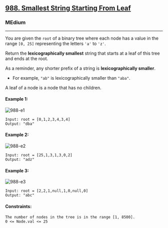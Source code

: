 [988. Smallest String Starting From Leaf]( )
---------------------------------------------------------------------------------------------------------------------------------------------

### MEdium
---------------------------------------------------------------------------------------------------------------------------------------------

You are given the `root` of a binary tree where each node has a value in the range `[0, 25]` representing the letters `'a'` to `'z'`.

Return the **lexicographically smallest** string that starts at a leaf of this tree and ends at the root.

As a reminder, any shorter prefix of a string is **lexicographically smaller**.

- For example, `"ab"` is lexicographically smaller than `"aba"`.

A leaf of a node is a node that has no children.

#### Example 1:
![988-e1](https://github.com/chandrikabijore/LeetCode-solutions/assets/93921178/f483c031-d2e2-4661-b284-3c5698fbca83)
```
Input: root = [0,1,2,3,4,3,4]
Output: "dba"
```
#### Example 2:
![988-e2](https://github.com/chandrikabijore/LeetCode-solutions/assets/93921178/d84208f6-e273-40c1-aef5-d96ea9a91540)
```
Input: root = [25,1,3,1,3,0,2]
Output: "adz"
```
#### Example 3:
![988-e3](https://github.com/chandrikabijore/LeetCode-solutions/assets/93921178/44e5ce21-1452-47d7-a879-7bdf4439d6aa)
```
Input: root = [2,2,1,null,1,0,null,0]
Output: "abc"
```
#### Constraints:
```
The number of nodes in the tree is in the range [1, 8500].
0 <= Node.val <= 25
```
